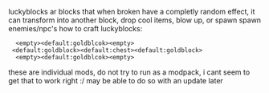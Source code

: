 luckyblocks ar blocks that when broken have a completly random effect, it can transform into another block, drop cool items, blow up, or spawn spawn enemies/npc's
how to craft luckyblocks:

      <empty><default:goldblcok><empty>
     <default:goldblock><default:chest><default:goldblock>
      <empty><default:goldblcok><empty>

these are individual mods, do not try to run as a modpack, i cant seem to get that to work right :/ may be able to do so with an update later

